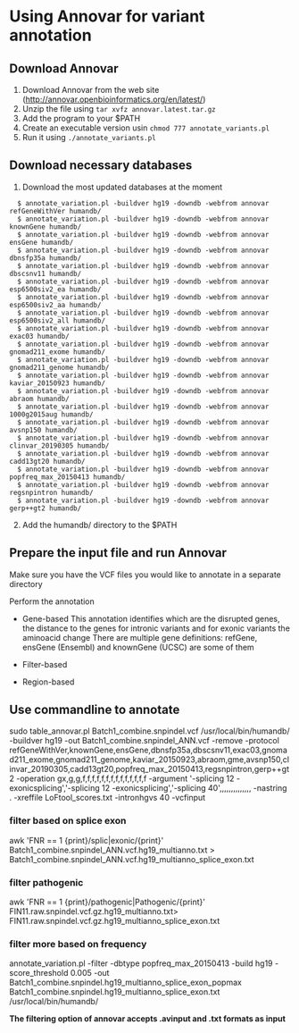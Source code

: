 # Using Annovar for variant annotation

## Download Annovar

1. Download Annovar from the web site (http://annovar.openbioinformatics.org/en/latest/)
2. Unzip the file using `tar xvfz annovar.latest.tar.gz`
3. Add the program to your $PATH 
4. Create an executable version usin `chmod 777 annotate_variants.pl`
5. Run it using `./annotate_variants.pl`

## Download necessary databases

1. Download the most updated databases at the moment 

```
  $ annotate_variation.pl -buildver hg19 -downdb -webfrom annovar refGeneWithVer humandb/
  $ annotate_variation.pl -buildver hg19 -downdb -webfrom annovar knownGene humandb/
  $ annotate_variation.pl -buildver hg19 -downdb -webfrom annovar ensGene humandb/
  $ annotate_variation.pl -buildver hg19 -downdb -webfrom annovar dbnsfp35a humandb/
  $ annotate_variation.pl -buildver hg19 -downdb -webfrom annovar dbscsnv11 humandb/
  $ annotate_variation.pl -buildver hg19 -downdb -webfrom annovar esp6500siv2_ea humandb/
  $ annotate_variation.pl -buildver hg19 -downdb -webfrom annovar esp6500siv2_aa humandb/
  $ annotate_variation.pl -buildver hg19 -downdb -webfrom annovar esp6500siv2_all humandb/
  $ annotate_variation.pl -buildver hg19 -downdb -webfrom annovar exac03 humandb/
  $ annotate_variation.pl -buildver hg19 -downdb -webfrom annovar gnomad211_exome humandb/
  $ annotate_variation.pl -buildver hg19 -downdb -webfrom annovar gnomad211_genome humandb/
  $ annotate_variation.pl -buildver hg19 -downdb -webfrom annovar kaviar_20150923 humandb/ 
  $ annotate_variation.pl -buildver hg19 -downdb -webfrom annovar abraom humandb/ 
  $ annotate_variation.pl -buildver hg19 -downdb -webfrom annovar 1000g2015aug humandb/ 
  $ annotate_variation.pl -buildver hg19 -downdb -webfrom annovar avsnp150 humandb/
  $ annotate_variation.pl -buildver hg19 -downdb -webfrom annovar clinvar_20190305 humandb/
  $ annotate_variation.pl -buildver hg19 -downdb -webfrom annovar cadd13gt20 humandb/
  $ annotate_variation.pl -buildver hg19 -downdb -webfrom annovar popfreq_max_20150413 humandb/
  $ annotate_variation.pl -buildver hg19 -downdb -webfrom annovar regsnpintron humandb/
  $ annotate_variation.pl -buildver hg19 -downdb -webfrom annovar gerp++gt2 humandb/

```
2. Add the humandb/ directory to the $PATH 

## Prepare the input file and run Annovar

Make sure you have the VCF files you would like to annotate in a separate directory 

Perform the annotation

* Gene-based
This annotation identifies which are the disrupted genes, the distance to the genes for intronic variants and for exonic variants the aminoacid change
There are multiple gene definitions: refGene, ensGene (Ensembl) and knownGene (UCSC) are some of them
* Filter-based

* Region-based

## Use commandline to annotate

sudo table_annovar.pl Batch1_combine.snpindel.vcf /usr/local/bin/humandb/ -buildver hg19 -out Batch1_combine.snpindel_ANN.vcf -remove -protocol refGeneWithVer,knownGene,ensGene,dbnsfp35a,dbscsnv11,exac03,gnomad211_exome,gnomad211_genome,kaviar_20150923,abraom,gme,avsnp150,clinvar_20190305,cadd13gt20,popfreq_max_20150413,regsnpintron,gerp++gt2 -operation gx,g,g,f,f,f,f,f,f,f,f,f,f,f,f,f,f  -argument '-splicing 12 -exonicsplicing','-splicing 12 -exonicsplicing','-splicing 40',,,,,,,,,,,,,, -nastring .  -xreffile LoFtool_scores.txt -intronhgvs 40 -vcfinput


### filter based on splice exon
awk 'FNR == 1 {print}/splic|exonic/{print}' 
Batch1_combine.snpindel_ANN.vcf.hg19_multianno.txt > Batch1_combine.snpindel_ANN.vcf.hg19_multianno_splice_exon.txt

### filter pathogenic
awk 'FNR == 1 {print}/pathogenic|Pathogenic/{print}'  FIN11.raw.snpindel.vcf.gz.hg19_multianno.txt> FIN11.raw.snpindel.vcf.gz.hg19_multianno_splice_exon.txt

### filter more based on frequency

annotate_variation.pl -filter -dbtype popfreq_max_20150413 -build hg19 -score_threshold 0.005 -out Batch1_combine.snpindel.hg19_multianno_splice_exon_popmax Batch1_combine.snpindel.hg19_multianno_splice_exon.txt /usr/local/bin/humandb/

**The filtering option of annovar accepts .avinput and .txt formats as input**

  
